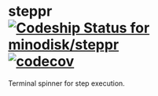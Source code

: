 # steppr [![Codeship Status for minodisk/steppr](https://app.codeship.com/projects/a0d22550-e21e-0135-05d1-2a55b7ee6e99/status?branch=master)](https://app.codeship.com/projects/267106) [![codecov](https://codecov.io/gh/minodisk/steppr/branch/master/graph/badge.svg)](https://codecov.io/gh/minodisk/steppr)

Terminal spinner for step execution.
